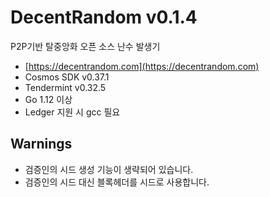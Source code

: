 # DecentRandom v0.1.4

P2P기반 탈중앙화 오픈 소스 난수 발생기

- [https://decentrandom.com](https://decentrandom.com)
- Cosmos SDK v0.37.1
- Tendermint v0.32.5
- Go 1.12 이상
- Ledger 지원 시 gcc 필요

## Warnings

- 검증인의 시드 생성 기능이 생략되어 있습니다.
- 검증인의 시드 대신 블록헤더를 시드로 사용합니다.
